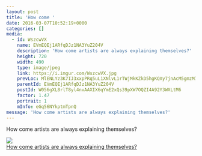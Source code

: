 ```yaml
---
layout: post
title: 'How come ' 
date: 2016-03-07T10:52:19+0000 
categories: [] 
media:
  - id: WszcwVX
    name: EVmEQEj1ARfqDJz1NA3YuZ204V
    description: 'How come artists are always explaining themselves?'   
    height: 720
    width: 490
    type: image/jpeg
    link: https://i.imgur.com/WszcwVX.jpg
    prevLoc: MlENLYz3K7IJ3xxpPRq5uL1XNlvL1rTWjMkKZkD5hgKQXy7jnAcM5gmzM7MDcg2LY7xQvqi7PEjJGoqYS87OAxlm9vfPEXB8z1m2fAW7rpvABPIgqwjPABBPfywmDGZWVjHREZAypDZWtJowj4GXYkcR7mxQZv3LUKxzlo99k5FEP5k1Q22wcBxKOwBLV5CmvVOOy2rmIYNJ6P8R4BcRmRjovKZ8HylG64N7gpsMlzxMwZ6vivY68Nj6PmFPx75kjRZE
    parentId: EVmEQEj1ARfqDJz1NA3YuZ204V
    postId: W056gXL8rlT8yl4nvAAXIX6qYmE2xQs39pXW7OQZI4A92Y3WXLtM6
    factor: 1.47
    portrait: 1
    mInfo: eGq56NYkptmTpnQ
message: 'How come artists are always explaining themselves?'  
---
```


How come artists are always explaining themselves?


[//]: #media:  
<a href="https://i.imgur.com/WszcwVX.jpg"><img class="postImage" src="https://i.imgur.com/WszcwVXh.jpg" />  
How come artists are always explaining themselves?  
 </a>   
